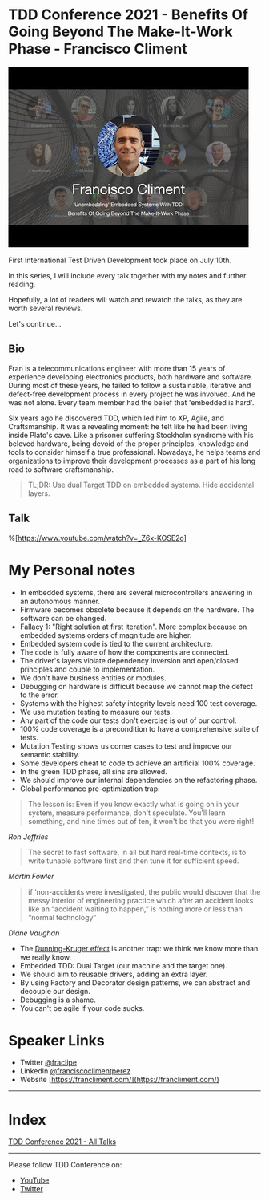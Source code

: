 # TDD Conference 2021 - Benefits Of Going Beyond The Make-It-Work Phase - Francisco Climent

![TDD Conference 2021 - Benefits Of Going Beyond The Make-It-Work Phase - Francisco Climent](TDD%20Conference%202021%20-%20Benefits%20Of%20Going%20Beyond%20The%20Make-It-Work%20Phase%20-%20Francisco%20Climent.jpg)

First International Test Driven Development took place on July 10th. 

In this series, I will include every talk together with my notes and further reading.

Hopefully, a lot of readers will watch and rewatch the talks, as they are worth several reviews.

Let's continue...

## Bio 

Fran is a telecommunications engineer with more than 15 years of experience developing electronics products, both hardware and software. During most of these years, he failed to follow a sustainable, iterative and defect-free development process in every project he was involved. And he was not alone. Every team member had the belief that 'embedded is hard'.

Six years ago he discovered TDD, which led him to XP, Agile, and Craftsmanship. It was a revealing moment: he felt like he had been living inside Plato's cave. Like a prisoner suffering Stockholm syndrome with his beloved hardware, being devoid of the proper principles, knowledge and tools to consider himself a true professional. Nowadays, he helps teams and organizations to improve their development processes as a part of his long road to software craftsmanship.
 
> TL;DR:  Use dual Target TDD on embedded systems. Hide accidental layers. 

## Talk

%[https://www.youtube.com/watch?v=_Z6x-KOSE2o]

# My Personal notes

-  In embedded systems, there are several microcontrollers answering in an autonomous manner.
- Firmware becomes obsolete because it depends on the hardware. The software can be changed.
- Fallacy 1: "Right solution at first iteration". More complex because on embedded systems orders of magnitude are higher.
- Embedded system code is tied to the current architecture. 
- The code is fully aware of how the components are connected.
- The driver's layers violate dependency inversion and open/closed principles and couple to implementation.
- We don't have business entities or modules.
- Debugging on hardware is difficult because we cannot map the defect to the error.
- Systems with the highest safety integrity levels need 100 test coverage.
- We use mutation testing to measure our tests.
- Any part of the code our tests don't exercise is out of our control.
- 100% code coverage is a precondition to have a comprehensive suite of tests.
- Mutation Testing shows us corner cases to test and improve our semantic stability.
- Some developers cheat to code to achieve an artificial 100% coverage.
- In the green TDD phase, all sins are allowed.
- We should improve our internal dependencies on the refactoring phase.
- Global performance pre-optimization trap:

> The lesson is: Even if you know exactly what is going on in your system, measure performance, don't speculate. You'll learn something, and nine times out of ten, it won't be that you were right!

_Ron Jeffries_

> The secret to fast software, in all but hard real-time contexts, is to write tunable software first and then tune it for sufficient speed.

_Martin Fowler_

> if ‘non-accidents were investigated, the public would discover that the messy interior of engineering practice which after an accident looks like an “accident waiting to happen,” is nothing more or less than “normal technology”

_Diane Vaughan_

- The [Dunning-Kruger effect](https://en.wikipedia.org/wiki/Dunning%E2%80%93Kruger_effect) is another trap: we think we know more than we really know.
- Embedded TDD: Dual Target (our machine and the target one).
- We should aim to reusable drivers, adding an extra layer.
- By using Factory and Decorator design patterns, we can abstract and decouple our design.
- Debugging is a shame.
- You can't be agile if your code sucks.

# Speaker Links

- Twitter [@fraclipe](https://twitter.com/fraclipe) 
- LinkedIn [@franciscoclimentperez](https://www.linkedin.com/in/franciscoclimentperez/)   
- Website [https://francliment.com/](https://francliment.com/) 

* * *

# Index

[TDD Conference 2021 - All Talks](https://github.com/mcsee/Software-Design-Articles/tree/main/Articles/TDD%20Conference%202021/TDD%20Conference%202021%20-%20All%20Talks/readme.md)

* * *

Please follow TDD Conference on:

- [YouTube](https://www.youtube.com/channel/UCKn-DadPoyYssfAOMk1LSew)
- [Twitter](https://twitter.com/tddconf)